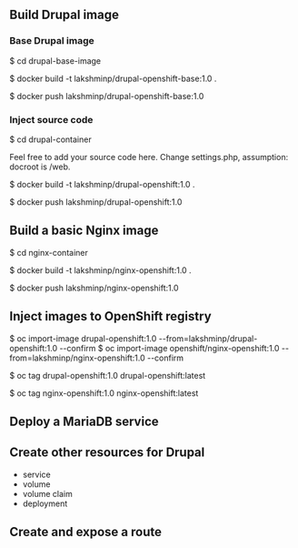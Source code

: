 ## Build Drupal image

### Base Drupal image

$ cd drupal-base-image

$ docker build -t lakshminp/drupal-openshift-base:1.0 .

$ docker push lakshminp/drupal-openshift-base:1.0

### Inject source code

$ cd drupal-container

Feel free to add your source code here. Change settings.php, assumption: docroot is /web.

$ docker build -t lakshminp/drupal-openshift:1.0 .

$ docker push lakshminp/drupal-openshift:1.0


## Build a basic Nginx image

$ cd nginx-container

$ docker build -t lakshminp/nginx-openshift:1.0 .

$ docker push lakshminp/nginx-openshift:1.0

## Inject images to OpenShift registry

$ oc import-image drupal-openshift:1.0 --from=lakshminp/drupal-openshift:1.0 --confirm
$ oc import-image openshift/nginx-openshift:1.0 --from=lakshminp/nginx-openshift:1.0 --confirm

$ oc tag drupal-openshift:1.0 drupal-openshift:latest

$ oc tag nginx-openshift:1.0 nginx-openshift:latest

## Deploy a MariaDB service

## Create other resources for Drupal
  * service
  * volume
  * volume claim
  * deployment

## Create and expose a route
